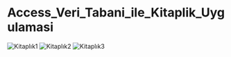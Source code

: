 # Access_Veri_Tabani_ile_Kitaplik_Uygulamasi
![Kitaplık1](https://github.com/yagmurttk/Access_Veri_Tabani_ile_Kitaplik_Uygulamasi/assets/126063227/86d55f14-137e-4ac8-8945-ccc2b66e6523)
![Kitaplık2](https://github.com/yagmurttk/Access_Veri_Tabani_ile_Kitaplik_Uygulamasi/assets/126063227/2b1fa336-6c1d-4a5a-b21c-0ca2cc7664eb)
![Kitaplık3](https://github.com/yagmurttk/Access_Veri_Tabani_ile_Kitaplik_Uygulamasi/assets/126063227/c11e9779-a9ed-4e16-8271-08c59a066f00)

